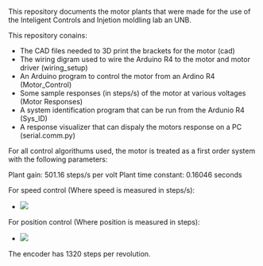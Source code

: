This repository documents the motor plants that were made for the use of the Inteligent Controls and Injetion moldling lab an UNB.

This repository conains:
 - The CAD files needed to 3D print the brackets for the motor (cad)
 - The wiring digram used to wire the Arduino R4 to the motor and motor driver (wiring_setup)
 - An Arduino program to control the motor from an Ardino R4 (Motor_Control)
 - Some sample responses (in steps/s) of the motor at various voltages (Motor Responses)
 - A system identification program that can be run from the Ardunio R4 (Sys_ID)
 - A response visualizer that can dispaly the motors response on a PC (serial.comm.py)


For all control algorithums used, the motor is treated as a first order system with the following parameters:

Plant gain: 501.16 steps/s per volt
Plant time constant: 0.16046 seconds

For speed control (Where speed is measured in steps/s):
- <img src="https://latex.codecogs.com/gif.latex?T(s) = \frac{501.16}{0.16046 s + 1}" /> 

For position control (Where position is measured in steps):
- <img src="https://latex.codecogs.com/gif.latex?T(s) = \frac{501.16}{s(0.16046 s + 1)}" /> 

The encoder has 1320 steps per revolution.
